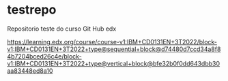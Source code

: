 # testrepo
Repositorio teste do curso Git Hub edx

https://learning.edx.org/course/course-v1:IBM+CD0131EN+3T2022/block-v1:IBM+CD0131EN+3T2022+type@sequential+block@d74480d7ccd34a8f84b7204bced26c4e/block-v1:IBM+CD0131EN+3T2022+type@vertical+block@bfe32b0f0dd643dbb30aa83448ed8a10 
